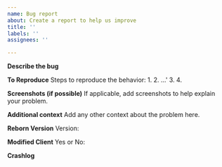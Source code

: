```yaml
---
name: Bug report
about: Create a report to help us improve
title: ''
labels: ''
assignees: ''

---
```


**Describe the bug**


**To Reproduce**
Steps to reproduce the behavior:
1. 
2. ...'
3. 
4. 


**Screenshots (if possible)**
If applicable, add screenshots to help explain your problem.


**Additional context**
Add any other context about the problem here.

**Reborn Version**
Version: 

**Modified Client**
Yes or No:

**Crashlog**
